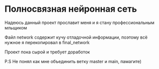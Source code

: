 # Полносвязная нейронная сеть

Надеюсь данный проект прославит меня и я стану профессиональным мльщиком

Файл network содержит кучу отладочной информации, поэтому всё нужное я перекопировал в final_network

Проект пока сырой и требует доработок

P.S Не понял как мне объединить ветку master и main, памагите)
